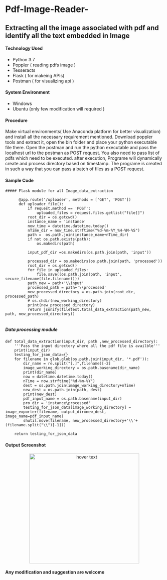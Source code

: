 # Pdf-Image-Reader-
## Extracting all the image associated with pdf and identify all the text embedded in Image 

#### Technology Used 
* Python 3.7
* Poppler ( reading pdfs image ) 
* Tesseracts
* Flask ( for makeing APIs)
* Postman ( for visualizing api ) 


#### System Environment 
 * Windows
 * Ubuntu (only few modification will required ) 
 
#### Procedure 

Make virtual environments( Use Anaconda platform for better visualization) and install all the necessary requirement mentioned.
Download poppler tools and extract it, open the bin folder and place your python executable file there. Open the postman and run the python executable and pass the localhost url to the postman as POST request. You also need to pass list of pdfs which need to be executed.
after execution, Programe will dynamically create and process directory based on timestamp. The programe is created in such a way that you can pass a batch of files as a POST request.


#### Sample Code

    ##### Flask module for all Image_data_extraction 
     
  ```  
        @app.route('/uploader', methods = ['GET', 'POST'])
        def uploader_file():
            if request.method == 'POST':
                uploaded_files = request.files.getlist("file[]")
            root_dir = os.getcwd()
            instance_name = 'instance'
            now_time = datetime.datetime.today()
            nTime_dir = now_time.strftime("%d-%m-%Y_%H-%M-%S")
            path =  os.path.join(instance_name+nTime_dir)
            if not os.path.exists(path):
                os.makedirs(path)

            input_pdf_dir =os.makedirs(os.path.join(path, 'input'))

            processed_dir = os.makedirs(os.path.join(path, 'processed'))
            root_dir = os.getcwd()
            for file in uploaded_files:
                file.save((os.path.join(path, 'input', secure_filename(file.filename))))
            path_new = path+'\\input'
            processed_path = path+'\\processed'
            new_processed_directory = os.path.join(root_dir, processed_path)
            # os.chdir(new_working_directory)
            print(new_processed_directory)
            return jsonify(filetest.total_data_extraction(path_new, path, new_processed_directory))
    
 ```
 ##### Data processing module 
```
def total_data_extraction(input_dir, path ,new_processed_directory):
    '''Pass the input directory where all the pdf file is availble'''
    print(input_dir)
    testing_for_json_data={}
    for filename in glob.glob(os.path.join(input_dir, '*.pdf')):
        dir_name = re.split("[.]",filename)[-2]
        image_working_directory = os.path.basename(dir_name)
        print(dir_name)
        now = datetime.datetime.today()
        nTime = now.strftime("%d-%m-%Y")
        dest = os.path.join(image_working_directory+nTime)
        new_dest = os.path.join(path, dest)
        print(new_dest)
        pdf_input_name = os.path.basename(input_dir)
        pro_dir = 'instance\processed'
        testing_for_json_data[image_working_directory] = image_exporter(filename, output_dir=new_dest, image_name=pdf_input_name)
        shutil.move(filename, new_processed_directory+'\\'+(filename.split("\\")[-1]))

    return testing_for_json_data
```
#### Output Screenshot 
<p align="center">
  <img src="https://ibb.co/Kjc9s0w" width="350" title="hover text">
 
</p>


#### Any modification and suggestion are welcome 


